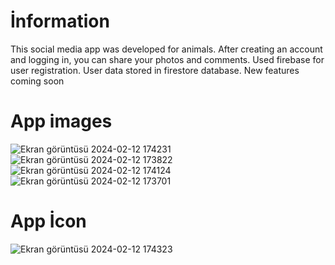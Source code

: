 # İnformation
This social media app was developed for animals. 
After creating an account and logging in, you can share your photos and comments. Used firebase for user registration. User data stored in firestore database.
New features coming soon


# App images
![Ekran görüntüsü 2024-02-12 174231](https://github.com/meryemarpaci/SocialPet/assets/51757833/7ad051b6-4492-46af-8850-84b735611ef6)
![Ekran görüntüsü 2024-02-12 173822](https://github.com/meryemarpaci/SocialPet/assets/51757833/479f322a-c60b-453e-b2d2-cd324b501a2e)
![Ekran görüntüsü 2024-02-12 174124](https://github.com/meryemarpaci/SocialPet/assets/51757833/69182e5d-56ca-4992-9473-e35b89aabaf6)
![Ekran görüntüsü 2024-02-12 173701](https://github.com/meryemarpaci/SocialPet/assets/51757833/a65f80b9-8f09-4f5d-88b4-41a0bbe2dfd8)


# App İcon

![Ekran görüntüsü 2024-02-12 174323](https://github.com/meryemarpaci/SocialPet/assets/51757833/76d07fbb-df5e-45f7-99ce-07fd6a62c755)
